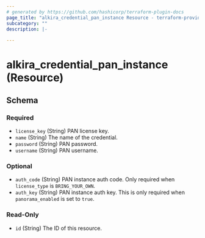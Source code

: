 ```yaml
---
# generated by https://github.com/hashicorp/terraform-plugin-docs
page_title: "alkira_credential_pan_instance Resource - terraform-provider-alkira"
subcategory: ""
description: |-
  
---
```


# alkira_credential_pan_instance (Resource)





<!-- schema generated by tfplugindocs -->
## Schema

### Required

- `license_key` (String) PAN license key.
- `name` (String) The name of the credential.
- `password` (String) PAN password.
- `username` (String) PAN username.

### Optional

- `auth_code` (String) PAN instance auth code. Only required when `license_type` is `BRING_YOUR_OWN`.
- `auth_key` (String) PAN instance auth key. This is only required when `panorama_enabled` is set to `true`.

### Read-Only

- `id` (String) The ID of this resource.


